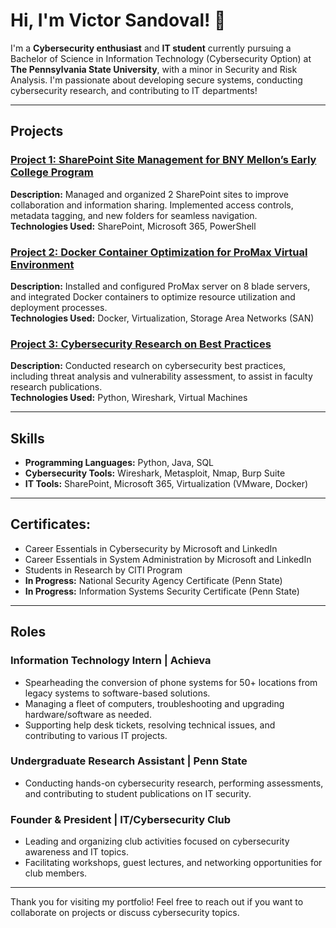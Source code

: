 # Hi, I'm Victor Sandoval! 👋

I'm a **Cybersecurity enthusiast** and **IT student** currently pursuing a Bachelor of Science in Information Technology (Cybersecurity Option) at **The Pennsylvania State University**, with a minor in Security and Risk Analysis. I'm passionate about developing secure systems, conducting cybersecurity research, and contributing to IT departments!

---

## Projects

### [Project 1: SharePoint Site Management for BNY Mellon’s Early College Program](#)
**Description:** Managed and organized 2 SharePoint sites to improve collaboration and information sharing. Implemented access controls, metadata tagging, and new folders for seamless navigation.  
**Technologies Used:** SharePoint, Microsoft 365, PowerShell

### [Project 2: Docker Container Optimization for ProMax Virtual Environment](#)
**Description:** Installed and configured ProMax server on 8 blade servers, and integrated Docker containers to optimize resource utilization and deployment processes.  
**Technologies Used:** Docker, Virtualization, Storage Area Networks (SAN)

### [Project 3: Cybersecurity Research on Best Practices](#)
**Description:** Conducted research on cybersecurity best practices, including threat analysis and vulnerability assessment, to assist in faculty research publications.  
**Technologies Used:** Python, Wireshark, Virtual Machines

---

## Skills

- **Programming Languages:** Python, Java, SQL
- **Cybersecurity Tools:** Wireshark, Metasploit, Nmap, Burp Suite
- **IT Tools:** SharePoint, Microsoft 365, Virtualization (VMware, Docker)

---

## **Certificates:**
- Career Essentials in Cybersecurity by Microsoft and LinkedIn  
- Career Essentials in System Administration by Microsoft and LinkedIn  
- Students in Research by CITI Program  
- **In Progress:** National Security Agency Certificate (Penn State)  
- **In Progress:** Information Systems Security Certificate (Penn State)  

---

## Roles

### Information Technology Intern | **Achieva** 
- Spearheading the conversion of phone systems for 50+ locations from legacy systems to software-based solutions.
- Managing a fleet of computers, troubleshooting and upgrading hardware/software as needed.
- Supporting help desk tickets, resolving technical issues, and contributing to various IT projects.

### Undergraduate Research Assistant | **Penn State**   
- Conducting hands-on cybersecurity research, performing assessments, and contributing to student publications on IT security.

### Founder & President | **IT/Cybersecurity Club**  
- Leading and organizing club activities focused on cybersecurity awareness and IT topics.
- Facilitating workshops, guest lectures, and networking opportunities for club members.

---

Thank you for visiting my portfolio! Feel free to reach out if you want to collaborate on projects or discuss cybersecurity topics.
